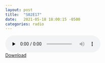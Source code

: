 ```yaml
---
layout: post
title:  "S02E17"
date:   2021-05-18 18:00:15 -0500
categories: radio
---
```

<audio controls="controls" preload="none">
    <source src="https://sparechange.s3.us-east-2.amazonaws.com/SpareChange-S02E17-051821-1600.mp3" type="audio/mpeg"> 
</audio>
<br>
<a href="https://sparechange.s3.us-east-2.amazonaws.com/SpareChange-S02E17-051821-1600.mp3">Download</a>
<br>

